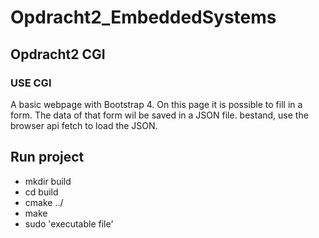 # Opdracht2_EmbeddedSystems
## Opdracht2 CGI
### USE CGI
A basic webpage with Bootstrap 4. On this page it is possible to fill in a form. The data of that form wil be saved in a JSON file. bestand, use the browser api fetch to load the JSON.


## Run project
* mkdir build
* cd build
* cmake ../
* make
* sudo 'executable file'

